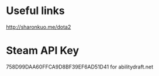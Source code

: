 # Useful links

http://sharonkuo.me/dota2


# Steam API Key
758D99DAA60FFCA9D8BF39EF6AD51D41 for abilitydraft.net

